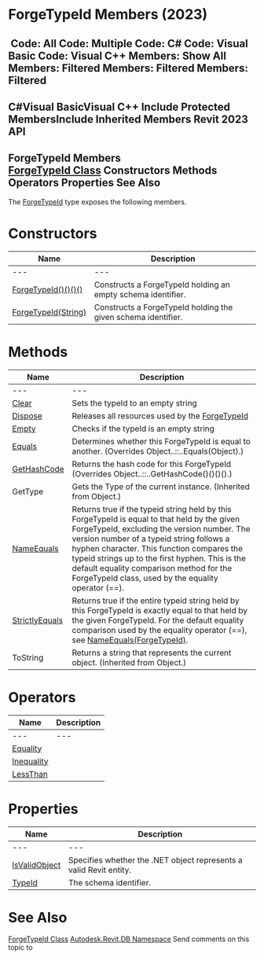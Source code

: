 # ForgeTypeId Members (2023)

﻿
 Code: All Code: Multiple Code: C# Code: Visual Basic Code: Visual C++  Members: Show All Members: Filtered Members: Filtered Members: Filtered   
---  
C#Visual BasicVisual C++
Include Protected MembersInclude Inherited Members
Revit 2023 API  
---  
ForgeTypeId Members  
[ForgeTypeId Class](d9fcf276-9566-de83-2b0b-d89b65ccc8af.md "ForgeTypeId Class") Constructors Methods Operators Properties See Also  
---  
The [ForgeTypeId](d9fcf276-9566-de83-2b0b-d89b65ccc8af.md "ForgeTypeId Class") type exposes the following members.
# Constructors
| Name | Description |
| --- | --- |
| --- | --- | --- |
| [ForgeTypeId()()()()](1f599313-4f0a-2fd3-8644-616a9619a656.md "ForgeTypeId Constructor") | Constructs a ForgeTypeId holding an empty schema identifier. |
| [ForgeTypeId(String)](4777ba3d-8f1e-399c-8f3a-cca084b2d42b.md "ForgeTypeId Constructor \(String\)") | Constructs a ForgeTypeId holding the given schema identifier. |

# Methods
| Name | Description |
| --- | --- |
| --- | --- | --- |
| [Clear](a8c4f11f-34cc-ef47-9501-9d7012b37d01.md "Clear Method") | Sets the typeId to an empty string |
| [Dispose](daba102f-ed84-269e-5aba-cddad3588e88.md "Dispose Method") | Releases all resources used by the [ForgeTypeId](d9fcf276-9566-de83-2b0b-d89b65ccc8af.md "ForgeTypeId Class") |
| [Empty](91ad316c-109c-7295-af34-c61d1bfaa2ec.md "Empty Method") | Checks if the typeId is an empty string |
| [Equals](89ffea83-f105-0468-af9b-eb00d5de1b97.md "Equals Method") | Determines whether this ForgeTypeId is equal to another.  (Overrides Object..::..Equals(Object).) |
| [GetHashCode](1d1a018e-d28f-a4bd-f793-f483a1eb2e44.md "GetHashCode Method") | Returns the hash code for this ForgeTypeId  (Overrides Object..::..GetHashCode()()()().) |
| GetType | Gets the Type of the current instance. (Inherited from Object.) |
| [NameEquals](b5c290aa-702e-6f2c-8873-7d66cdf9522c.md "NameEquals Method") | Returns true if the typeid string held by this ForgeTypeId is equal to that held by the given ForgeTypeId, excluding the version number. The version number of a typeid string follows a hyphen character. This function compares the typeid strings up to the first hyphen. This is the default equality comparison method for the ForgeTypeId class, used by the equality operator (==). |
| [StrictlyEquals](adb6c8db-fc41-8f05-f400-0e655acae9f4.md "StrictlyEquals Method") | Returns true if the entire typeid string held by this ForgeTypeId is exactly equal to that held by the given ForgeTypeId. For the default equality comparison used by the equality operator (==), see [NameEquals(ForgeTypeId)](b5c290aa-702e-6f2c-8873-7d66cdf9522c.md "NameEquals Method"). |
| ToString | Returns a string that represents the current object. (Inherited from Object.) |

# Operators
| Name | Description |
| --- | --- |
| --- | --- | --- |
| [Equality](e4a0be4e-69c2-3113-6448-5293ac0580ba.md "Equality Operator") |
| [Inequality](db31d0e1-7a56-51a1-07f8-1c64a6013b8a.md "Inequality Operator") |
| [LessThan](83c20bb5-418e-030d-63b4-7fa6524cd406.md "LessThan Operator") |

# Properties
| Name | Description |
| --- | --- |
| --- | --- | --- |
| [IsValidObject](fbfe0796-bda1-2917-9532-c3bc399b90e4.md "IsValidObject Property") | Specifies whether the .NET object represents a valid Revit entity. |
| [TypeId](166624ff-caa2-3af3-694c-5fd89ce79865.md "TypeId Property") | The schema identifier. |

# See Also
[ForgeTypeId Class](d9fcf276-9566-de83-2b0b-d89b65ccc8af.md "ForgeTypeId Class")
[Autodesk.Revit.DB Namespace](87546ba7-461b-c646-cbb1-2cb8f5bff8b2.md "Autodesk.Revit.DB Namespace")
Send comments on this topic to 
